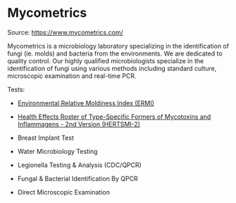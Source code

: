 [//]: # (source: ?)
[//]: # (tags: tests organizations)

# Mycometrics

Source: https://www.mycometrics.com/

Mycometrics is a microbiology laboratory specializing in the identification of
fungi (ie. molds) and bacteria from the environments. We are dedicated to
quality control. Our highly qualified microbiologists specialize in the
identification of fungi using various methods including standard culture,
microscopic examination and real-time PCR.

Tests:

* [Environmental Relative Moldiness Index (ERMI)](../environmental-relative-moldiness-index/)

* [Health Effects Roster of Type-Specific Formers of Mycotoxins and Inflammagens - 2nd Version (HERTSMI-2)](../health-effects-roster-of-type-specific-formers-of-mycotoxins-and-inflammagens-2/)

* Breast Implant Test
  
* Water Microbiology Testing

* Legionella Testing & Analysis (CDC/QPCR)
  
* Fungal & Bacterial Identification By QPCR

* Direct Microscopic Examination
